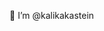 👋 I’m @kalikakastein
<!---
kalikakastein/kalikakastein is a ✨ special ✨ repository because its `README.md` (this file) appears on your GitHub profile.
You can click the Preview link to take a look at your changes.
--->
